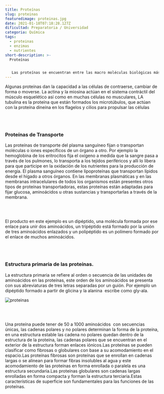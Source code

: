 ```yaml
---
title: Proteínas
slug: proteinas
featuredimage: proteinas.jpg
date: 2021-01-18T07:18:28.127Z
dificultad: Preparatoria / Universidad
categoria: Química
tags:
  - proteinas
  - enzimas
  - nutrientes
short-description: >-
  Proteínas


   Las proteínas se encuentran entre las macro moléculas biológicas más abundantes y son extremadamente versátiles
---
```

Algunas proteínas dan la capacidad a las células de contraerse, cambiar de forma o moverse. La actina y la miosina actúan en el sistema contráctil del músculo esquelético así como en muchas células no musculares, LA tubulina es la proteína que están formados los microtúbulos, que actúan con la proteína dineína en los flagelos y cilios para propulsar las células

<br/> <br/>

### Proteínas de Transporte

Las proteínas de transporte del plasma sanguíneo fijan o transportan moléculas o iones específicos de un órgano a otro. Por ejemplo la hemoglobina de los eritrocitos fija el oxígeno a medida que la sangre pasa a través de los pulmones, lo transporta a los tejidos periféricos y allí lo libera para que participe en la oxidación de los nutrientes para la producción de energía. El plasma sanguíneo contiene lipoproteínas que transportan lípidos desde el hígado a otros órganos. En las membranas plasmáticas y en las membranas intracelulares de todos los organismos están presentes otros tipos de proteínas transportadoras, estas proteínas están adaptadas para fijar glucosa, aminoácidos u otras sustancias y transportarlas a través de la membrana.

<br/> <br/>

El producto en este ejemplo es un dipéptido, una molécula formada por ese enlace para unir dos aminoácidos, un tripéptido está formado por la unión de tres aminoácidos enlazados y un polipéptido es un polímero formado por el enlace de muchos aminoácidos.

<br/> <br/>

### Estructura primaria de las proteínas.

La estructura primaria se refiere al orden o secuencia de las unidades de aminoácidos en las proteínas, este orden de los aminoácidos se presenta con sus abreviaturas de tres letras separadas por un guión. Por ejemplo un dipéptido formado a partir de glicina y la alanina  escribe como gly-ala.

![proteinas](/assets/proteinaaas.jpg "proteinas")

<br/> <br/>

Una proteína puede tener de 50 a 1000 aminoácidos  con secuencias únicas, las cadenas polares y no polares determinan la forma de la proteína, en una estructura estable las cadena no polares quedan dentro de la estructura de la proteína, las cadenas polares que se encuentran en el exterior de la estructura forman enlaces iónicos.Las proteínas se pueden clasificar como fibrosas o globulares con base a su acomodamiento en el espacio.Las proteínas fibrosas son proteínas que se enrollan en cadenas largas o se alinean para formar fibras insolubles al agua y este acomodamiento de las proteínas en forma enrollada o paralela es una estructura secundaria.Las proteínas globulares son cadenas largas enrolladas en forma compacta y forman la estructura terciaria.Estas características de superficie son fundamentales para las funciones de las proteínas.